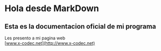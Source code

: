 # Hola desde MarkDown
## Esta es la documentacion oficial de mi programa

Les presento a mi pagina web  
 [www.x-codec.net](http://www.x-codec.net)
 

